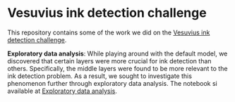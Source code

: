# Vesuvius ink detection challenge
This repository contains some of the work we did on the [Vesuvius ink detection challenge](https://www.kaggle.com/competitions/vesuvius-challenge-ink-detection). 


**Exploratory data analysis**: While playing around with the default model, we discovered that certain layers were more crucial for ink detection than others. Specifically, the middle layers were found to be more relevant to the ink detection problem. As a result, we sought to investigate this phenomenon further through exploratory data analysis. The notebook si available at [Exploratory data analysis](exploratory_data_analysis.ipynb).
